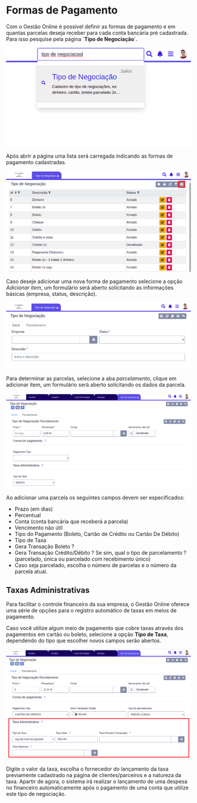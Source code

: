 # Formas de Pagamento

Com o Gestão Online é possível definir as formas de pagamento e em quantas parcelas deseja receber para cada conta bancária pré cadastrada. Para isso pesquise pela página ´**Tipo de Negociação**´.

![](../../.gitbook/assets/1-pagamento.png)

Após abrir a página uma lista será carregada indicando as formas de pagamento cadastradas.

![](../../.gitbook/assets/2-pagamento.png)

Caso deseje adicionar uma nova forma de pagamento selecione a opção _Adicionar item_, um formulário será aberto solicitando as informações básicas \(empresa, status, descrição\).

![](../../.gitbook/assets/3-pagamento.png)

Para determinar as parcelas, selecione a aba _parcelamento_, clique em adicionar item, um formulário será aberto solicitando os dados da parcela.

![](../../.gitbook/assets/4-pagamento.png)

Ao adicionar uma parcela os seguintes campos devem ser especificados:

* Prazo \(em dias\)
* Percentual
* Conta \(conta bancária que receberá a parcela\)
* Vencimento não útil
* Tipo do Pagamento \(Boleto, Cartão de Crédito ou Cartão De Débito\)
* Tipo de Taxa
* Gera Transação Boleto ?
* Gera Transação Crédito/Débito ? Se sim, qual o tipo de parcelamento ? \(parcelado, única ou parcelado com recebimento único\)
* Caso seja parcelado, escolha o número de parcelas e o número da parcela atual.

## Taxas Administrativas

Para facilitar o controle financeiro da sua empresa, o Gestão Online oferece uma série de opções para o registro automático de taxas em meios de pagamento.

Caso você utilize algum meio de pagamento que cobre taxas através dos pagamentos em cartão ou boleto, selecione a opção **Tipo de Taxa**, dependendo do tipo que escolher novos campos serão abertos.

![](../../.gitbook/assets/5-pagamento.png)

Digite o valor da taxa, escolha o fornecedor do lançamento da taxa previamente cadastrado na página de clientes/parceiros e a natureza da taxa. Apartir de agora, o sistema irá realizar o lançamento de uma despesa no financeiro automaticamente após o pagamento de uma conta que utilize este tipo de negociação.

